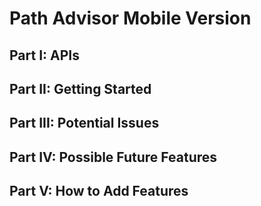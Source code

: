 # Path Advisor Mobile Version
## Part I: APIs
## Part II: Getting Started
## Part III: Potential Issues
## Part IV: Possible Future Features
## Part V: How to Add Features
